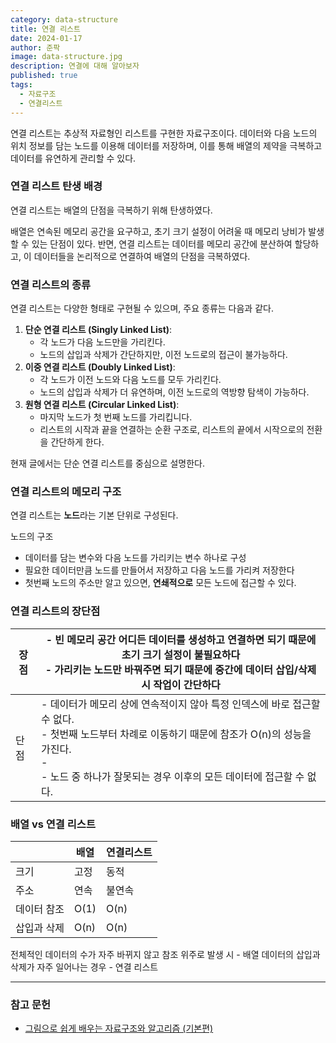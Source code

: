 ```yaml
---
category: data-structure
title: 연결 리스트
date: 2024-01-17
author: 준팍
image: data-structure.jpg
description: 연결에 대해 알아보자
published: true
tags:
  - 자료구조
  - 연결리스트
---
```

연결 리스트는 추상적 자료형인 리스트를 구현한 자료구조이다.
데이터와 다음 노드의 위치 정보를 담는 노드를 이용해 데이터를 저장하며,
이를 통해 배열의 제약을 극복하고 데이터를 유연하게 관리할 수 있다.


### 연결 리스트 탄생 배경

연결 리스트는 배열의 단점을 극복하기 위해 탄생하였다.

배열은 연속된 메모리 공간을 요구하고, 초기 크기 설정이 어려울 때 메모리 낭비가 발생할 수 있는 단점이 있다. 반면, 연결 리스트는 데이터를 메모리 공간에 분산하여 할당하고, 이 데이터들을 논리적으로 연결하여 배열의 단점을 극복하였다.

### 연결 리스트의 종류

연결 리스트는 다양한 형태로 구현될 수 있으며, 주요 종류는 다음과 같다.

1. **단순 연결 리스트 (Singly Linked List)**:
    - 각 노드가 다음 노드만을 가리킨다.
    - 노드의 삽입과 삭제가 간단하지만, 이전 노드로의 접근이 불가능하다.
2. **이중 연결 리스트 (Doubly Linked List)**:
    - 각 노드가 이전 노드와 다음 노드를 모두 가리킨다.
    - 노드의 삽입과 삭제가 더 유연하며, 이전 노드로의 역방향 탐색이 가능하다.
3. **원형 연결 리스트 (Circular Linked List)**:
    - 마지막 노드가 첫 번째 노드를 가리킵니다.
    - 리스트의 시작과 끝을 연결하는 순환 구조로, 리스트의 끝에서 시작으로의 전환을 간단하게 한다.

현재 글에서는 단순 연결 리스트를 중심으로 설명한다.

### 연결 리스트의 메모리 구조

연결 리스트는 **노드**라는 기본 단위로 구성된다.

노드의 구조
- 데이터를 담는 변수와 다음 노드를 가리키는 변수 하나로 구성
- 필요한 데이터만큼 노드를 만들어서 저장하고 다음 노드를 가리켜 저장한다
- 첫번째 노드의 주소만 알고 있으면, **연쇄적으로** 모든 노드에 접근할 수 있다.

### 연결 리스트의 장단점

| 장점 | - 빈 메모리 공간 어디든 데이터를 생성하고 연결하면 되기 때문에 초기 크기 설정이 불필요하다<br>- 가리키는 노드만 바꿔주면 되기 때문에 중간에 데이터 삽입/삭제 시 작업이 간단하다 |
| --- | --- |
| 단점 | - 데이터가 메모리 상에 연속적이지 않아 특정 인덱스에 바로 접근할 수 없다.<br>- 첫번째 노드부터 차례로 이동하기 때문에 참조가 O(n)의 성능을 가진다.<br>- <br>- 노드 중 하나가 잘못되는 경우 이후의 모든 데이터에 접근할 수 없다. |

### 배열 vs 연결 리스트
|  | 배열 | 연결리스트 |
| ---- | ---- | ---- |
| 크기 | 고정 | 동적 |
| 주소 | 연속 | 불연속 |
| 데이터 참조 | O(1) | O(n) |
| 삽입과 삭제 | O(n) | O(n) |

전체적인 데이터의 수가 자주 바뀌지 않고 참조 위주로 발생 시 - 배열
데이터의 삽입과 삭제가 자주 일어나는 경우 - 연결 리스트


---

### 참고 문헌

- [그림으로 쉽게 배우는 자료구조와 알고리즘 (기본편)](https://www.inflearn.com/course/%EC%9E%90%EB%A3%8C%EA%B5%AC%EC%A1%B0-%EC%95%8C%EA%B3%A0%EB%A6%AC%EC%A6%98-%EA%B8%B0%EB%B3%B8/dashboard)
